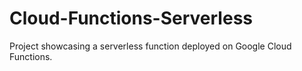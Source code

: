 # Cloud-Functions-Serverless
Project showcasing a serverless function deployed on Google Cloud Functions.
